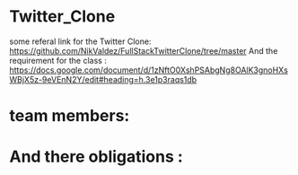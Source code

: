 # Twitter_Clone
some referal link for the Twitter Clone: https://github.com/NikValdez/FullStackTwitterClone/tree/master
And the requirement for the class : https://docs.google.com/document/d/1zNftO0XshPSAbgNg8OAlK3gnoHXsWBjX5z-9eVEnN2Y/edit#heading=h.3e1p3raqs1db
# team members: 
# And there obligations : 
